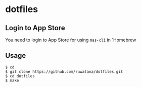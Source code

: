 # dotfiles

## Login to App Store
You need to login to App Store for using `mas-cli` in `Homebrew

## Usage
```
$ cd
$ git clone https://github.com/ruwatana/dotfiles.git
$ cd dotfiles
$ make
```
